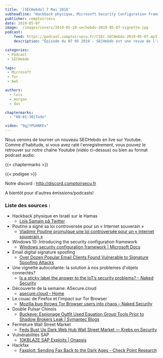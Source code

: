 ```yaml
---
title: '[SECHebdo] 7 Mai 2019'
subheadline: "Hackback physique, Microsoft Security Configuration framework, double pulsar chinois, tor browser, wall street market, Asecure.cloud, etc."
publisher: comptoirsecu
date: 2019-05-07
image:  /images/covers/2019-05-10-sechebdo-2019-05-07-vignette.jpg
podcast:
    feed: https://podcast.comptoirsecu.fr/CSEC.SECHebdo.2019-05-07.mp3
    description: "Épisode du 07 05 2019 - SECHebdo est une revue de l'actualité cybersécurité réalisée en live sur Youtube, généralement le mardi soir."

categories:
 - Podcast
 - SECHebdo

tags:
 - Microsoft
 - Tor
 - AwS

authors:
  - lois
  - morgan
  - das

chaptermarks:
  - "00:01:30|Todo"

video: "9gjYPUmNKEs"
---
```


Nous venons de tourner un nouveau SECHebdo en live sur Youtube. Comme d'habitude, si vous avez raté l'enregistrement, vous pouvez le retrouver sur notre chaîne Youtube (vidéo ci-dessus) ou bien au format podcast audio:

{{< chaptermarks >}}

{{< podigee >}}

Notre discord : <http://discord.comptoirsecu.fr>

A bientôt pour d'autres émissions/podcasts!

### Liste des sources :

*  Hackback physique en Israël sur le Hamas
	* [Loïs Samain på Twitter](https://twitter.com/lsamain/status/1125278162894622721)
*  Poutine a signé sa loi controversée pour un « Internet souverain »
	* [Vladimir Poutine promulgue une loi controversée pour un « Internet souverain »](https://www.01net.com/actualites/vladimir-poutine-promulgue-une-loi-controversee-pour-un-internet-souverain-1683889.html)
*  Windows 10: Introducing the security configuration framework
	* [Windows security configuration framework | Microsoft Docs](https://docs.microsoft.com/en-us/windows/security/threat-protection/windows-security-configuration-framework/windows-security-configuration-framework)
*  Email digital signature spoofing
	* [Over Dozen Popular Email Clients Found Vulnerable to Signature Spoofing Attacks](https://thehackernews.com/2019/04/email-signature-spoofing.html)
*  Une vignette autocollante: la solution à nos problemes d'objets connectés?
	* [Is a sticky label the answer to the IoT’s security problems? – Naked Security](https://nakedsecurity.sophos.com/2019/05/02/is-a-sticky-label-the-answer-to-the-iots-security-problems/)
*  Découverte de la semaine: ASecure.cloud
	* [asecure.cloud - Home](https://asecure.cloud/)
*  Le couac de Firefox et l'impact sur Tor Browser
	* [Mozilla bug throws Tor Browser users into chaos – Naked Security](https://nakedsecurity.sophos.com/2019/05/05/mozilla-bug-throws-tor-browser-users-into-chaos/)
*  Double Pulsar Chinois
	* [Buckeye: Espionage Outfit Used Equation Group Tools Prior to Shadow Brokers Leak | Symantec Blogs](https://www.symantec.com/blogs/threat-intelligence/buckeye-windows-zero-day-exploit)
*  Fermeture Wall Street Market
	* [Feds Bust Up Dark Web Hub Wall Street Market —  Krebs on Security](https://krebsonsecurity.com/2019/05/feds-bust-up-dark-web-hub-wall-street-market/)
*  Vulnérabilités SAP
	* [10KBLAZE SAP Exploits | Onapsis](https://www.onapsis.com/10kblaze)
*  Hackfax
	* [Faxploit: Sending Fax Back to the Dark Ages - Check Point Research](https://research.checkpoint.com/sending-fax-back-to-the-dark-ages/)
